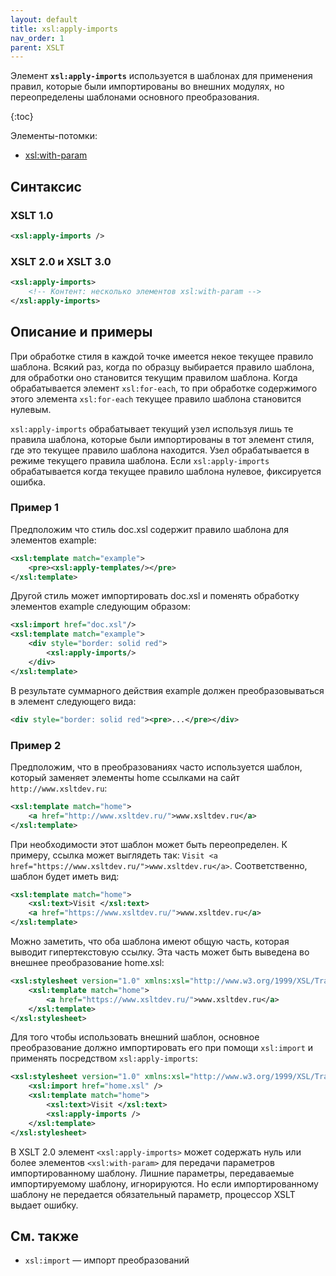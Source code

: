 ```yaml
---
layout: default
title: xsl:apply-imports
nav_order: 1
parent: XSLT
---
```


Элемент **`xsl:apply-imports`** используется в шаблонах для применения правил, которые были импортированы во внешних модулях, но переопределены шаблонами основного преобразования.

{:toc}

Элементы-потомки:

- [xsl:with-param](/xslt/xsl-with-param)

## Синтаксис

### XSLT 1.0

```xml
<xsl:apply-imports />
```

### XSLT 2.0 и XSLT 3.0

```xml
<xsl:apply-imports>
    <!-- Контент: несколько элементов xsl:with-param -->
</xsl:apply-imports>
```

## Описание и примеры

При обработке стиля в каждой точке имеется некое текущее правило шаблона. Всякий раз, когда по образцу выбирается правило шаблона, для обработки оно становится текущим правилом шаблона. Когда обрабатывается элемент `xsl:for-each`, то при обработке содержимого этого элемента `xsl:for-each` текущее правило шаблона становится нулевым.

`xsl:apply-imports` обрабатывает текущий узел используя лишь те правила шаблона, которые были импортированы в тот элемент стиля, где это текущее правило шаблона находится. Узел обрабатывается в режиме текущего правила шаблона. Если `xsl:apply-imports` обрабатывается когда текущее правило шаблона нулевое, фиксируется ошибка.

### Пример 1

Предположим что стиль doc.xsl содержит правило шаблона для элементов example:

```xml
<xsl:template match="example">
    <pre><xsl:apply-templates/></pre>
</xsl:template>
```

Другой стиль может импортировать doc.xsl и поменять обработку элементов example следующим образом:

```xml
<xsl:import href="doc.xsl"/>
<xsl:template match="example">
    <div style="border: solid red">
        <xsl:apply-imports/>
    </div>
</xsl:template>
```

В результате суммарного действия example должен преобразовываться в элемент следующего вида:

```xml
<div style="border: solid red"><pre>...</pre></div>
```

### Пример 2

Предположим, что в преобразованиях часто используется шаблон, который заменяет элементы home ссылками на сайт `http://www.xsltdev.ru`:

```xml
<xsl:template match="home">
    <a href="http://www.xsltdev.ru/">www.xsltdev.ru</a>
</xsl:template>
```

При необходимости этот шаблон может быть переопределен. К примеру, ссылка может выглядеть так: `Visit <a href="https://www.xsltdev.ru/">www.xsltdev.ru</a>`. Соответственно, шаблон будет иметь вид:

```xml
<xsl:template match="home">
    <xsl:text>Visit </xsl:text>
    <a href="https://www.xsltdev.ru/">www.xsltdev.ru</a>
</xsl:template>
```

Можно заметить, что оба шаблона имеют общую часть, которая выводит гипертекстовую ссылку. Эта часть может быть выведена во внешнее преобразование home.xsl:

```xml
<xsl:stylesheet version="1.0" xmlns:xsl="http://www.w3.org/1999/XSL/Transform">
    <xsl:template match="home">
        <a href="https://www.xsltdev.ru/">www.xsltdev.ru</a>
    </xsl:template>
</xsl:stylesheet>
```

Для того чтобы использовать внешний шаблон, основное преобразование должно импортировать его при помощи `xsl:import` и применять посредством `xsl:apply-imports`:

```xml
<xsl:stylesheet version="1.0" xmlns:xsl="http://www.w3.org/1999/XSL/Transform">
    <xsl:import href="home.xsl" />
    <xsl:template match="home">
        <xsl:text>Visit </xsl:text>
        <xsl:apply-imports />
    </xsl:template>
</xsl:stylesheet>
```

В XSLT 2.0 элемент `<xsl:apply-imports>` может содержать нуль или более элементов `<xsl:with-param>` для передачи параметров импортированному шаблону. Лишние параметры, передаваемые импортируемому шаблону, игнорируются. Но если импортированному шаблону не передается обязательный параметр, процессор XSLT выдает ошибку.

## См. также

- `xsl:import` — импорт преобразований
